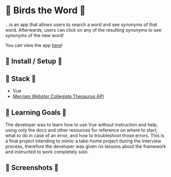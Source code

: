 # 🦜 Birds the Word 🦜

...is an app that allows users to search a word and see synonyms of that word. Afterwards, users can click on any of the resulting synonyms to see synonyms of the new word!

You can view the app [here]()!

## 🐧 Install / Setup 🐧


## 🦚 Stack 🦚
- Vue
- [Merriam Webster Collegiate Thesaurus API](https://dictionaryapi.com/products/api-collegiate-thesaurus)


## 🦉 Learning Goals 🦉
The developer was to learn how to use Vue without instruction and help, using only the docs and other resources for reference on where to start, what to do in case of an error, and how to troubleshoot those errors. This is a final project intending to mimic a take-home project during the interview process, therefore the developer was given no lessons about the framework and instructed to work completely solo.

##  🦢 Screenshots 🦢
